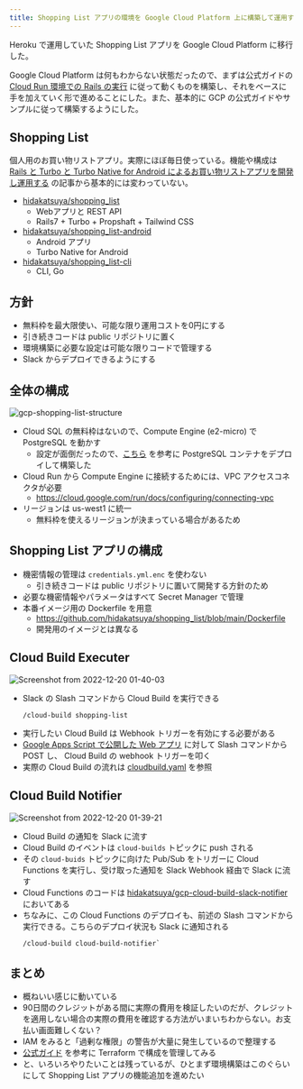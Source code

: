 ```yaml
---
title: Shopping List アプリの環境を Google Cloud Platform 上に構築して運用する
---
```


Heroku で運用していた Shopping List アプリを Google Cloud Platform に移行した。

Google Cloud Platform は何もわからない状態だったので、まずは公式ガイドの [Cloud Run 環境での Rails の実行](https://cloud.google.com/ruby/rails/run?hl=ja)
に従って動くものを構築し、それをベースに手を加えていく形で進めることにした。また、基本的に GCP の公式ガイドやサンプルに従って構築するようにした。

## Shopping List

個人用のお買い物リストアプリ。実際にほぼ毎日使っている。機能や構成は
[Rails と Turbo と Turbo Native for Android によるお買い物リストアプリを開発し運用する](2022-07-25-create-shopping-list-web-and-android-app-with-turbo.md)
の記事から基本的には変わっていない。

- [hidakatsuya/shopping_list](https://github.com/hidakatsuya/shopping_list)
  - Webアプリと REST API
  - Rails7 + Turbo + Propshaft + Tailwind CSS
- [hidakatsuya/shopping_list-android](https://github.com/hidakatsuya/shopping_list-android)
  - Android アプリ
  - Turbo Native for Android
- [hidakatsuya/shopping_list-cli](https://github.com/hidakatsuya/shopping_list-cli)
  - CLI, Go

## 方針

- 無料枠を最大限使い、可能な限り運用コストを0円にする
- 引き続きコードは public リポジトリに置く
- 環境構築に必要な設定は可能な限りコードで管理する
- Slack からデプロイできるようにする

## 全体の構成

![gcp-shopping-list-structure](https://user-images.githubusercontent.com/739339/208452330-253e38f4-157e-435d-8b1a-063a400d596d.png)

- Cloud SQL の無料枠はないので、Compute Engine (e2-micro) で PostgreSQL を動かす
  - 設定が面倒だったので、[こちら](https://joncloudgeek.com/blog/deploy-postgres-container-to-compute-engine/) を参考に PostgreSQL コンテナをデプロイして構築した
- Cloud Run から Compute Engine に接続するためには、VPC アクセスコネクタが必要
  - https://cloud.google.com/run/docs/configuring/connecting-vpc
- リージョンは us-west1 に統一
  - 無料枠を使えるリージョンが決まっている場合があるため

## Shopping List アプリの構成

- 機密情報の管理は `credentials.yml.enc` を使わない
  - 引き続きコードは public リポジトリに置いて開発する方針のため
- 必要な機密情報やパラメータはすべて Secret Manager で管理
- 本番イメージ用の Dockerfile を用意
  - https://github.com/hidakatsuya/shopping_list/blob/main/Dockerfile
  - 開発用のイメージとは異なる

## Cloud Build Executer

![Screenshot from 2022-12-20 01-40-03](https://user-images.githubusercontent.com/739339/208475597-bc72edb2-d6bb-4ea0-8ac7-c99253b0a709.png)

- Slack の Slash コマンドから Cloud Build を実行できる
  ```
  /cloud-build shopping-list
  ```
- 実行したい Cloud Build は Webhook トリガーを有効にする必要がある
- [Google Apps Script で公開した Web アプリ](https://gist.github.com/hidakatsuya/0be7f65816a6c09f4cc02c2c1108ebb6) に対して Slash コマンドから POST し、
Cloud Build の webhook トリガーを叩く
- 実際の Cloud Build の流れは [cloudbuild.yaml](https://github.com/hidakatsuya/shopping_list/blob/main/cloudbuild.yaml) を参照

## Cloud Build Notifier

![Screenshot from 2022-12-20 01-39-21](https://user-images.githubusercontent.com/739339/208477615-f2a16050-fff5-4197-9318-47f7b26127e5.png)

- Cloud Build の通知を Slack に流す
- Cloud Build のイベントは `cloud-builds` トピックに push される
- その `cloud-buids` トピックに向けた Pub/Sub をトリガーに Cloud Functions を実行し、受け取った通知を Slack Webhook 経由で Slack に流す
- Cloud Functions のコードは [hidakatsuya/gcp-cloud-build-slack-notifier](https://github.com/hidakatsuya/gcp-cloud-build-slack-notifier) においてある
- ちなみに、この Cloud Functions のデプロイも、前述の Slash コマンドから実行できる。こちらのデプロイ状況も Slack に通知される
  ```
  /cloud-build cloud-build-notifier` 
  ```
## まとめ

- 概ねいい感じに動いている
- 90日間のクレジットがある間に実際の費用を検証したいのだが、クレジットを適用しない場合の実際の費用を確認する方法がいまいちわからない。お支払い画面難しくない？
- IAM をみると「過剰な権限」の警告が大量に発生しているので整理する
- [公式ガイド](https://cloud.google.com/docs/terraform) を参考に Terraform で構成を管理してみる
- と、いろいろやりたいことは残っているが、ひとまず環境構築はこのぐらいにして Shopping List アプリの機能追加を進めたい
